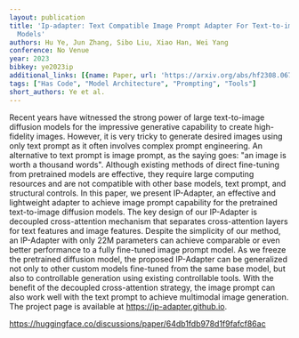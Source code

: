 ```yaml
---
layout: publication
title: 'Ip-adapter: Text Compatible Image Prompt Adapter For Text-to-image Diffusion
  Models'
authors: Hu Ye, Jun Zhang, Sibo Liu, Xiao Han, Wei Yang
conference: No Venue
year: 2023
bibkey: ye2023ip
additional_links: [{name: Paper, url: 'https://arxiv.org/abs/hf2308.06721'}]
tags: ["Has Code", "Model Architecture", "Prompting", "Tools"]
short_authors: Ye et al.
---
```

Recent years have witnessed the strong power of large text-to-image diffusion models for the impressive generative capability to create high-fidelity images. However, it is very tricky to generate desired images using only text prompt as it often involves complex prompt engineering. An alternative to text prompt is image prompt, as the saying goes: "an image is worth a thousand words". Although existing methods of direct fine-tuning from pretrained models are effective, they require large computing resources and are not compatible with other base models, text prompt, and structural controls. In this paper, we present IP-Adapter, an effective and lightweight adapter to achieve image prompt capability for the pretrained text-to-image diffusion models. The key design of our IP-Adapter is decoupled cross-attention mechanism that separates cross-attention layers for text features and image features. Despite the simplicity of our method, an IP-Adapter with only 22M parameters can achieve comparable or even better performance to a fully fine-tuned image prompt model. As we freeze the pretrained diffusion model, the proposed IP-Adapter can be generalized not only to other custom models fine-tuned from the same base model, but also to controllable generation using existing controllable tools. With the benefit of the decoupled cross-attention strategy, the image prompt can also work well with the text prompt to achieve multimodal image generation. The project page is available at https://ip-adapter.github.io.

https://huggingface.co/discussions/paper/64db1fdb978d1f9fafcf86ac